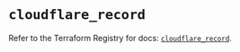 # `cloudflare_record`

Refer to the Terraform Registry for docs: [`cloudflare_record`](https://registry.terraform.io/providers/cloudflare/cloudflare/4.43.0/docs/resources/record).
